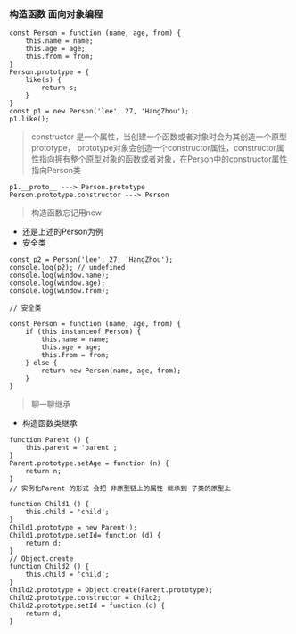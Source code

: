 ### 构造函数 面向对象编程

```
const Person = function (name, age, from) {
    this.name = name;
    this.age = age;
    this.from = from;
}
Person.prototype = {
    like(s) {
        return s;
    }
}
const p1 = new Person('lee', 27, 'HangZhou');
p1.like();
```
> constructor 是一个属性，当创建一个函数或者对象时会为其创造一个原型prototype， prototype对象会创造一个constructor属性，constructor属性指向拥有整个原型对象的函数或者对象，在Person中的constructor属性指向Person类
```
p1.__proto__ ---> Person.prototype
Person.prototype.constructor ---> Person
```

> 构造函数忘记用new
- 还是上述的Person为例
- 安全类
```
const p2 = Person('lee', 27, 'HangZhou');
console.log(p2); // undefined
console.log(window.name);
console.log(window.age);
console.log(window.from);

// 安全类

const Person = function (name, age, from) {
    if (this instanceof Person) {
        this.name = name;
        this.age = age;
        this.from = from;
    } else {
        return new Person(name, age, from);
    }
}
```

> 聊一聊继承

- 构造函数类继承
```
function Parent () {
    this.parent = 'parent';
}
Parent.prototype.setAge = function (n) {
    return n;
}
// 实例化Parent 的形式 会把 非原型链上的属性 继承到 子类的原型上

function Child1 () {
    this.child = 'child';
}
Child1.prototype = new Parent();
Child1.prototype.setId= function (d) {
    return d;
}
// Object.create
function Child2 () {
    this.child = 'child';
}
Child2.prototype = Object.create(Parent.prototype);
Child2.prototype.constructor = Child2;
Child2.prototype.setId = function (d) {
    return d;
}
```
